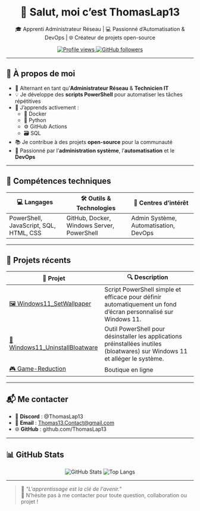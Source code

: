 <h1 align="center">👋 Salut, moi c’est ThomasLap13</h1>
<p align="center">
  🎓 Apprenti Administrateur Réseau | 💻 Passionné d’Automatisation & DevOps | 🌐 Créateur de projets open-source
</p>

<p align="center">
  <a href="https://github.com/ThomasLap13">
    <img src="https://komarev.com/ghpvc/?username=ThomasLap13&label=Vues+du+profil&color=blue" alt="Profile views" />
  </a>
  <a href="https://github.com/ThomasLap13?tab=followers">
    <img src="https://img.shields.io/github/followers/ThomasLap13?label=Suiveurs&style=social" alt="GitHub followers" />
  </a>
</p>

---

## 🚀 À propos de moi

- 🔧 Alternant en tant qu’**Administrateur Réseau** & **Technicien IT**
- 💡 Je développe des **scripts PowerShell** pour automatiser les tâches répétitives
- 🌱 J’apprends activement :
  - 🐳 Docker
  - 🐍 Python
  - ⚙️ GitHub Actions
  - 🗃️ SQL
- 📚 Je contribue à des projets **open-source** pour la communauté
- 🧠 Passionné par l’**administration système**, l’**automatisation** et le **DevOps**

---

## 🧰 Compétences techniques

| 💻 Langages | 🛠️ Outils & Technologies | 🎯 Centres d’intérêt |
|------------|--------------------------|----------------------|
| PowerShell, JavaScript, SQL, HTML, CSS | GitHub, Docker, Windows Server, PowerShell | Admin Système, Automatisation, DevOps |

---

## 📂 Projets récents

| 📁 Projet | 🔍 Description |
|----------|----------------|
| [🖼️ Windows11_SetWallpaper](https://github.com/ThomasLap13/Windows11_UninstallBloatware) | Script PowerShell simple et efficace pour définir automatiquement un fond d’écran personnalisé sur Windows 11. |
| [🧹 Windows11_UninstallBloatware](https://github.com/ThomasLap13/Windows11_UninstallBloatware) | Outil PowerShell pour désinstaller les applications préinstallées inutiles (bloatwares) sur Windows 11 et alléger le système. |
| [🎮 Game-Reduction](https://github.com/ThomasLap13/Game-Reduction) | Boutique en ligne |

---

## 📬 Me contacter

- 💬 **Discord** : @ThomasLap13
- 📧 **Email** : Thomas13.Contact@gmail.com
- 🌐 **GitHub** : github.com/ThomasLap13

---

## 📊 GitHub Stats

<p align="center">
  <img src="https://github-readme-stats.vercel.app/api?username=ThomasLap13&show_icons=true&theme=radical" alt="GitHub Stats" />
  <img src="https://github-readme-stats.vercel.app/api/top-langs/?username=ThomasLap13&layout=compact&theme=radical" alt="Top Langs" />
</p>

---

> 🧠 *"L'apprentissage est la clé de l'avenir."*  
📩 N’hésite pas à me contacter pour toute question, collaboration ou projet !

